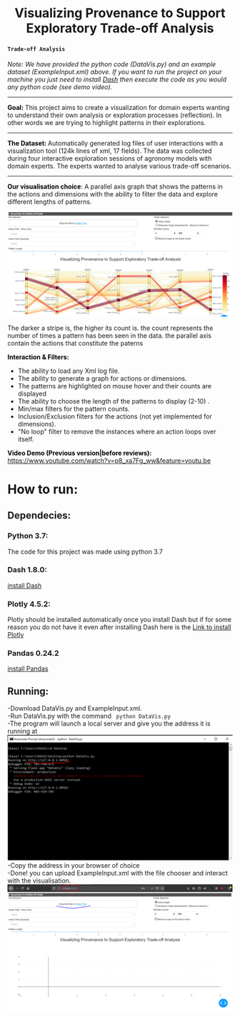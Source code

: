 <h1 style="text-align: center;">Visualizing Provenance to Support Exploratory Trade-off Analysis</h1>
<h4><code>Trade-off Analysis</code></h4>
<p><strong style="color: #000;"></strong></p>

<p> 
  <em> Note: We have provided the python code (DataVis.py) and an example dataset (ExampleInput.xml) above. If you want to run the project  on your machine you just need to install <a href="https://dash.plot.ly/installation">Dash</a> then execute the code as you would any python code (see demo video). </em>
</p>

<hr>

<p>
  <strong style="color: #000;">Goal: </strong>This project aims to create a visualization for domain experts wanting to understand their own analysis or exploration processes (reflection). In other words we are trying to highlight patterns in their explorations.
</p>

<hr>

<p>
  <strong style="color: #000;">The Dataset: </strong> Automatically generated log files of user interactions with a visualization tool (124k lines of xml, 17 fields). The data was collected during four interactive exploration sessions of agronomy models with domain experts. The experts wanted to analyse various trade-off scenarios. 
</p>

<hr>

<p>
  <strong style="color: #000;">Our visualisation choice</strong>: A parallel axis graph that shows the patterns in the actions and dimensions with the ability to filter the data and explore different lengths of patterns.
</p>

![ImageEx](/ScreenExample4.PNG?raw=true "")

<p>The darker a stripe is, the higher its count is. the count represents the number of times a pattern has been seen in the data. the parallel axis contain the actions that constitute the paterns</p>


<p><strong style="color: #000;">Interaction &amp; Filters:<br /></strong></p>
<ul>
<li>The ability to load any Xml log file.</li>
<li>The ability to generate a graph for actions or dimensions.</li>
<li>The patterns are highlighted on mouse hover and their counts are displayed</li>
<li>The ability to choose the length of the patterns to display (2-10) .</li>
<li>Min/max filters for the pattern counts.</li>
<li>Inclusion/Exclusion filters for the actions (not yet implemented for dimensions).</li>
<li>"No loop" filter to remove the instances where an action loops over itself.</li>
</ul>
<p><strong style="color: #000;">Video Demo (Previous version|before reviews):</strong>&nbsp;<br /><a href="https://www.youtube.com/watch?v=p8_xa7Fg_ww&amp;feature=youtu.be">https://www.youtube.com/watch?v=p8_xa7Fg_ww&amp;feature=youtu.be</a></p>
<p></p>

# How to run:

## Dependecies:

### Python 3.7:
The code for this project was made using python 3.7

### Dash 1.8.0:
[install Dash](https://dash.plot.ly/installation)

### Plotly 4.5.2:
Plotly should be installed automatically once you install Dash but if for some reason you do not have it even after installing Dash here is the [Link to install Plotly](https://plot.ly/python/getting-started/) 

### Pandas 0.24.2
[install Pandas](https://pandas.pydata.org/pandas-docs/stable/getting_started/install.html)

## Running:
-Download DataVis.py and ExampleInput.xml.  
-Run DataVis.py with the command ` python DataVis.py`  
-The program will launch a local server and give you the address it is running at
![prompt](/prompt.PNG?raw=true "")
-Copy the address in your browser of choice  
-Done! you can upload ExampleInput.xml with the file chooser and interact with the visualisation.  
![upload](/upload.png?raw=true "")
     
      
    
    
 
